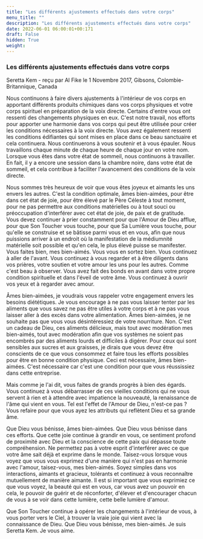 ```yaml
---
title: "Les différents ajustements effectués dans votre corps"
menu_title: ""
description: "Les différents ajustements effectués dans votre corps"
date: 2022-06-01 06:00:01+00:171
draft: False
hidden: True
weight:
---
```

### Les différents ajustements effectués dans votre corps

Seretta Kem - reçu par Al Fike le 1 Novembre 2017, Gibsons, Colombie-Britannique, Canada

Nous continuons à faire divers ajustements à l'intérieur de vos corps en apportant différents produits chimiques dans vos corps physiques et votre corps spirituel en préparation de la voix directe. Certains d'entre vous ont ressenti des changements physiques en eux. C'est notre travail, nos efforts pour apporter une harmonie dans vos corps qui peut être utilisée pour créer les conditions nécessaires à la voix directe. Vous avez également ressenti les conditions édifiantes qui sont mises en place dans ce beau sanctuaire et cela continuera. Nous continuerons à vous soutenir et à vous épauler. Nous travaillons chaque minute de chaque heure de chaque jour en votre nom. Lorsque vous êtes dans votre état de sommeil, nous continuons à travailler. En fait, il y a encore une session dans la chambre noire, dans votre état de sommeil, et cela contribue à faciliter l'avancement des conditions de la voix directe.

Nous sommes très heureux de voir que vous êtes joyeux et aimants les uns envers les autres. C'est la condition optimale, âmes bien-aimées, pour être dans cet état de joie, pour être élevé par le Père Céleste à tout moment, pour ne pas permettre aux conditions matérielles ou à tout souci ou préoccupation d'interférer avec cet état de joie, de paix et de gratitude. Vous devez continuer à prier constamment pour que l'Amour de Dieu afflue, pour que Son Toucher vous touche, pour que Sa Lumière vous touche, pour qu'elle se construise et se bâtisse parmi vous et en vous, afin que nous puissions arriver à un endroit où la manifestation de la médiumnité matérielle soit possible et qu'en cela, le plus élevé puisse se manifester. Vous faites bien, mes bien-aimés. Vous vous en sortez bien. Vous continuez à aller de l'avant. Vous continuez à vous regarder et à être diligents dans vos prières, votre soutien et votre amour les uns pour les autres. Comme c'est beau à observer. Vous avez fait des bonds en avant dans votre propre condition spirituelle et dans l'éveil de votre âme. Vous continuez à ouvrir vos yeux et à regarder avec amour.

Âmes bien-aimées, je voudrais vous rappeler votre engagement envers les besoins diététiques. Je vous encourage à ne pas vous laisser tenter par les aliments que vous savez ne pas être utiles à votre corps et à ne pas vous laisser aller à des excès dans votre alimentation. Âmes bien-aimées, je ne souhaite pas que vous vous désintéressiez de votre nourriture. Non. C'est un cadeau de Dieu, ces aliments délicieux, mais tout avec modération mes bien-aimés, tout avec modération afin que vos systèmes ne soient pas encombrés par des aliments lourds et difficiles à digérer. Pour ceux qui sont sensibles aux sucres et aux graisses, je dirais que vous devez être conscients de ce que vous consommez et faire tous les efforts possibles pour être en bonne condition physique. Ceci est nécessaire, âmes bien-aimées. C'est nécessaire car c'est une condition pour que vous réussissiez dans cette entreprise.

Mais comme je l'ai dit, vous faites de grands progrès à bien des égards. Vous continuez à vous débarrasser de ces vieilles conditions qui ne vous servent à rien et à attendre avec impatience la nouveauté, la renaissance de l'âme qui vient en vous. Tel est l'effet de l'Amour de Dieu, n'est-ce pas ? Vous refaire pour que vous ayez les attributs qui reflètent Dieu et sa grande âme.

Que Dieu vous bénisse, âmes bien-aimées. Que Dieu vous bénisse dans ces efforts. Que cette joie continue à grandir en vous, ce sentiment profond de proximité avec Dieu et la conscience de cette paix qui dépasse toute compréhension. Ne permettez pas à votre esprit d'interférer avec ce que votre âme sait déjà et exprime dans le monde. Taisez-vous lorsque vous voyez que vous vous exprimez d'une manière qui n'est pas en harmonie avec l'amour, taisez-vous, mes bien-aimés. Soyez simples dans vos interactions, aimants et gracieux, tolérants et continuez à vous reconnaître mutuellement de manière aimante. Il est si important que vous exprimiez ce que vous voyez, la beauté qui est en vous, car vous avez un pouvoir en cela, le pouvoir de guérir et de réconforter, d'élever et d'encourager chacun de vous à se voir dans cette lumière, cette belle lumière d'amour.

Que Son Toucher continue à opérer les changements à l'intérieur de vous, à vous porter vers le Ciel, à trouver la vraie joie qui vient avec la connaissance de Dieu. Que Dieu vous bénisse, mes bien-aimés. Je suis Seretta Kem. Je vous aime.




